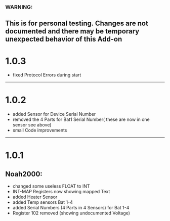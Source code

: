 ### WARNING: 
This is for personal testing.
Changes are not documented and there may be temporary unexpected behavior of this Add-on
----------------------------------------------------------------------------------------
# 1.0.3
+ fixed Protocol Errors during start
----------------------------------------------------------------------------------------
# 1.0.2
+ added Sensor for Device Serial Number
+ removed the 4 Parts for Bat1 Serial Number( these are now in one sensor see above)
+ small Code improvements
----------------------------------------------------------------------------------------

# 1.0.1
## Noah2000:
+ changed some useless FLOAT to INT
+ INT-MAP Registers now showing mapped Text
+ added Heater Sensor
+ added Temp sensors Bat 1-4
+ added Serial Numbers (4 Parts in 4 Sensors) for Bat 1-4
+ Register 102 removed (showing undocumented Voltage)
